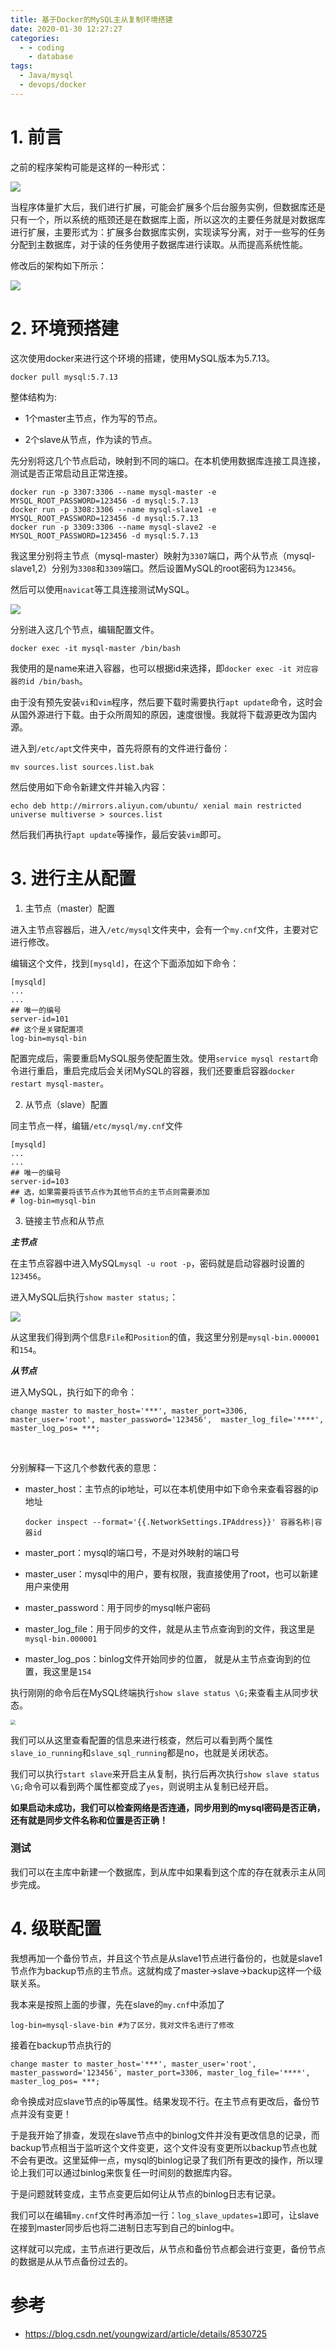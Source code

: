 ```yaml
---
title: 基于Docker的MySQL主从复制环境搭建
date: 2020-01-30 12:27:27
categories:
  - - coding
    - database
tags:
  - Java/mysql
  - devops/docker
---
```


# 1. 前言

之前的程序架构可能是这样的一种形式：

![](https://raw.githubusercontent.com/liunaijie/images/master/20200130131404.png)

当程序体量扩大后，我们进行扩展，可能会扩展多个后台服务实例，但数据库还是只有一个，所以系统的瓶颈还是在数据库上面，所以这次的主要任务就是对数据库进行扩展，主要形式为：扩展多台数据库实例，实现读写分离，对于一些写的任务分配到主数据库，对于读的任务使用子数据库进行读取。从而提高系统性能。

修改后的架构如下所示：

![](https://raw.githubusercontent.com/liunaijie/images/master/截屏2020-01-3017.03.05.png)

<!--more-->

# 2. 环境预搭建

这次使用docker来进行这个环境的搭建，使用MySQL版本为5.7.13。

```shell
docker pull mysql:5.7.13
```

整体结构为:

- 1个master主节点，作为写的节点。

- 2个slave从节点，作为读的节点。


先分别将这几个节点启动，映射到不同的端口。在本机使用数据库连接工具连接，测试是否正常启动且正常连接。

```shell
docker run -p 3307:3306 --name mysql-master -e MYSQL_ROOT_PASSWORD=123456 -d mysql:5.7.13
docker run -p 3308:3306 --name mysql-slave1 -e MYSQL_ROOT_PASSWORD=123456 -d mysql:5.7.13
docker run -p 3309:3306 --name mysql-slave2 -e MYSQL_ROOT_PASSWORD=123456 -d mysql:5.7.13
```

我这里分别将主节点（mysql-master）映射为`3307`端口，两个从节点（mysql-slave1,2）分别为`3308`和`3309`端口。然后设置MySQL的root密码为`123456`。

然后可以使用`navicat`等工具连接测试MySQL。

![](https://raw.githubusercontent.com/liunaijie/images/master/截屏2020-01-3109.19.54.png)

分别进入这几个节点，编辑配置文件。

```shell
docker exec -it mysql-master /bin/bash
```

我使用的是name来进入容器，也可以根据id来选择，即`docker exec -it 对应容器的id /bin/bash`。

由于没有预先安装`vi`和`vim`程序，然后要下载时需要执行`apt update`命令，这时会从国外源进行下载。由于众所周知的原因，速度很慢。我就将下载源更改为国内源。

进入到`/etc/apt`文件夹中，首先将原有的文件进行备份：

```shell
mv sources.list sources.list.bak
```

然后使用如下命令新建文件并输入内容：

```shell
echo deb http://mirrors.aliyun.com/ubuntu/ xenial main restricted universe multiverse > sources.list
```

然后我们再执行`apt update`等操作，最后安装`vim`即可。

# 3. 进行主从配置

1. 主节点（master）配置

进入主节点容器后，进入`/etc/mysql`文件夹中，会有一个`my.cnf`文件，主要对它进行修改。

编辑这个文件，找到`[mysqld]`，在这个下面添加如下命令：

```shell
[mysqld]
...
...
## 唯一的编号
server-id=101
## 这个是关键配置项
log-bin=mysql-bin
```

配置完成后，需要重启MySQL服务使配置生效。使用`service mysql restart`命令进行重启，重启完成后会关闭MySQL的容器，我们还要重启容器`docker restart mysql-master`。

2. 从节点（slave）配置

同主节点一样，编辑`/etc/mysql/my.cnf`文件

```shell
[mysqld]
...
...
## 唯一的编号
server-id=103
## 选，如果需要将该节点作为其他节点的主节点则需要添加
# log-bin=mysql-bin
```

3. 链接主节点和从节点

***主节点***

在主节点容器中进入MySQL`mysql -u root -p`，密码就是启动容器时设置的`123456`。

进入MySQL后执行`show master status;`：

![](https://raw.githubusercontent.com/liunaijie/images/master/20200131095802.png)

从这里我们得到两个信息`File`和`Position`的值，我这里分别是`mysql-bin.000001`和`154`。

***从节点***

进入MySQL，执行如下的命令：

```mysql
change master to master_host='***', master_port=3306, master_user='root', master_password='123456',  master_log_file='****', master_log_pos= ***;
```

<br>

分别解释一下这几个参数代表的意思：

- master_host：主节点的ip地址，可以在本机使用中如下命令来查看容器的ip地址

  ```shell
  docker inspect --format='{{.NetworkSettings.IPAddress}}' 容器名称|容器id
  ```

  

- master_port：mysql的端口号，不是对外映射的端口号

- master_user：mysql中的用户，要有权限，我直接使用了root，也可以新建用户来使用

- master_password：用于同步的mysql帐户密码

- master_log_file：用于同步的文件，就是从主节点查询到的文件，我这里是`mysql-bin.000001`

- master_log_pos：binlog文件开始同步的位置， 就是从主节点查询到的位置，我这里是`154`

执行刚刚的命令后在MySQL终端执行`show slave status \G;`来查看主从同步状态。

<img src="https://raw.githubusercontent.com/liunaijie/images/master/20200131101232.png" style="zoom:50%;" />

我们可以从这里查看配置的信息来进行核查，然后可以看到两个属性`slave_io_running`和`slave_sql_running`都是no，也就是关闭状态。

我们可以执行`start slave`来开启主从复制，执行后再次执行`show slave status \G;`命令可以看到两个属性都变成了`yes`，则说明主从复制已经开启。

**如果启动未成功，我们可以检查网络是否连通，同步用到的mysql密码是否正确，还有就是同步文件名称和位置是否正确！**

### 测试

我们可以在主库中新建一个数据库，到从库中如果看到这个库的存在就表示主从同步完成。

# 4. 级联配置

我想再加一个备份节点，并且这个节点是从slave1节点进行备份的，也就是slave1节点作为backup节点的主节点。这就构成了master->slave->backup这样一个级联关系。

我本来是按照上面的步骤，先在slave的`my.cnf`中添加了

```shell
log-bin=mysql-slave-bin #为了区分，我对文件名进行了修改 
```

接着在backup节点执行的

```shell
change master to master_host='***', master_user='root', master_password='123456', master_port=3306, master_log_file='****', master_log_pos= ***;
```

命令换成对应slave节点的ip等属性。结果发现不行。在主节点有更改后，备份节点并没有变更！

于是我开始了排查，发现在slave节点中的binlog文件并没有更改信息的记录，而backup节点相当于监听这个文件变更，这个文件没有变更所以backup节点也就不会有更改。这里延伸一点，mysql的binlog记录了我们所有更改的操作，所以理论上我们可以通过binlog来恢复任一时间刻的数据库内容。

于是问题就转变成，主节点变更后如何让从节点的binlog日志有记录。

我们可以在编辑`my.cnf`文件时再添加一行：`log_slave_updates=1`即可，让slave在接到master同步后也将二进制日志写到自己的binlog中。

这样就可以完成，主节点进行更改后，从节点和备份节点都会进行变更，备份节点的数据是从从节点备份过去的。

# 参考

- https://blog.csdn.net/youngwizard/article/details/8530725
